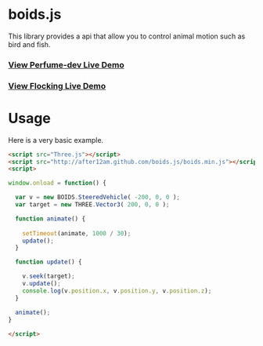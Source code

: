 <h1>boids.js</h1>

This library provides a api that allow you to control animal motion such as bird and fish.

<h3><a href="http://after12am.github.com/boids.js/example/perfume-dev.html">View Perfume-dev Live Demo</a></h3>
<h3><a href="http://after12am.github.com/boids.js/example/birds.html">View Flocking Live Demo</a></h3>

<h1>Usage</h1>

Here is a very basic example.

```html
<script src="Three.js"></script>
<script src="http://after12am.github.com/boids.js/boids.min.js"></script>
<script>

window.onload = function() {

  var v = new BOIDS.SteeredVehicle( -200, 0, 0 );
  var target = new THREE.Vector3( 200, 0, 0 );

  function animate() {
    
    setTimeout(animate, 1000 / 30);
    update();
  }

  function update() {

    v.seek(target);
    v.update();
    console.log(v.position.x, v.position.y, v.position.z);
  }

  animate();
}
  
</script>
```